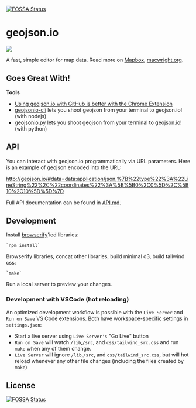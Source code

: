 [![FOSSA Status](https://app.fossa.io/api/projects/git%2Bhttps%3A%2F%2Fgithub.com%2Fmapbox%2Fgeojson.io.svg?type=shield)](https://app.fossa.io/projects/git%2Bhttps%3A%2F%2Fgithub.com%2Fmapbox%2Fgeojson.io?ref=badge_shield)

# geojson.io

![](http://i.cloudup.com/kz3BAF7Hnx.png)

A fast, simple editor for map data. Read more on [Mapbox](https://www.mapbox.com/blog/geojsonio-announce/),
[macwright.org](https://macwright.org/2013/07/26/geojsonio.html).

## Goes Great With!

**Tools**

- [Using geojson.io with GitHub is better with the Chrome Extension](https://chrome.google.com/webstore/detail/geojsonio/oibjgofbhldcajfamjganpeacipebckp)
- [geojsonio-cli](https://github.com/mapbox/geojsonio-cli) lets you shoot geojson from your terminal to geojson.io! (with nodejs)
- [geojsonio.py](https://github.com/jwass/geojsonio.py) lets you shoot geojson from your terminal to geojson.io! (with python)

## API

You can interact with geojson.io programmatically via URL parameters. Here is an example of geojson encoded into the URL:

http://geojson.io/#data=data:application/json,%7B%22type%22%3A%22LineString%22%2C%22coordinates%22%3A%5B%5B0%2C0%5D%2C%5B10%2C10%5D%5D%7D

Full API documentation can be found in [API.md](API.md).

## Development

Install [browserify](https://github.com/substack/node-browserify)'ied libraries:

    `npm install`

Browserify libraries, concat other libraries, build minimal d3, build tailwind css:

    `make`

Run a local server to preview your changes.

### Development with VSCode (hot reloading)

An optimized development workflow is possible with the `Live Server` and `Run on Save` VS Code extensions.  Both have workspace-specific settings in `settings.json`:

- Start a live server using `Live Server's` "Go Live" button
- `Run on Save` will watch `/lib`,`/src`, and `css/tailwind_src.css` and run `make` when any of them change.
- `Live Server` will ignore `/lib`,`/src`, and `css/tailwind_src.css`, but will hot reload whenever any other file changes (including the files created by `make`)

## License

[![FOSSA Status](https://app.fossa.io/api/projects/git%2Bhttps%3A%2F%2Fgithub.com%2Fmapbox%2Fgeojson.io.svg?type=large)](https://app.fossa.io/projects/git%2Bhttps%3A%2F%2Fgithub.com%2Fmapbox%2Fgeojson.io?ref=badge_large)
